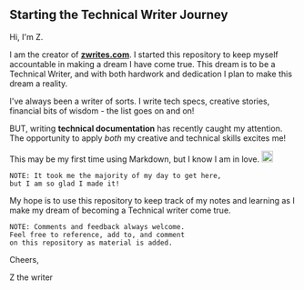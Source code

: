 ## Starting the Technical Writer Journey

Hi, I'm Z.

I am the creator of [**zwrites.com**](zwrites.com). 
I started this repository to keep myself accountable in making a dream I have come true. This dream is to be a Technical Writer, and with both hardwork and dedication I plan to make this dream a reality.   

I've always been a writer of sorts. I write tech specs, creative stories, financial bits of wisdom -  the list goes on and on! 

BUT,  writing **technical documentation** has recently caught my attention. The opportunity to apply _both_ my creative and technical skills excites me!    

This may be my first time using Markdown, but I know I am in love. <img src="https://creazilla-store.fra1.digitaloceanspaces.com/emojis/47096/smiling-face-with-heart-eyes-emoji-clipart-md.png" src="https://creazilla-store.fra1.digitaloceanspaces.com/emojis/47096/smiling-face-with-heart-eyes-emoji-clipart-md.png" width="20" length="20" />



```
NOTE: It took me the majority of my day to get here,
but I am so glad I made it! 
```

My hope is to use this repository to keep track of my notes and learning as I make my dream of becoming a Technical writer come true. 

```
NOTE: Comments and feedback always welcome. 
Feel free to reference, add to, and comment 
on this repository as material is added.
``` 

Cheers,

Z the writer 
